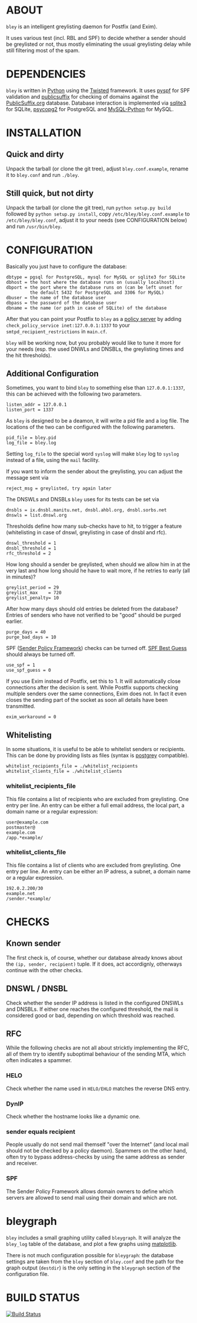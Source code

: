 <!-- 
i.. title: documentation
.. date: 
.. tags: 
.. link: 
.. description: 
.. type: text
-->

ABOUT
=====
`bley` is an intelligent greylisting daemon for Postfix (and Exim).

It uses various test (incl. RBL and SPF) to decide whether a sender
should be greylisted or not, thus mostly eliminating the usual
greylisting delay while still filtering most of the spam.

DEPENDENCIES
============
`bley` is written in [Python](http://python.org) using the
[Twisted](http://twistedmatrix.com/) framework. It uses
[pyspf](http://pypi.python.org/pypi/pyspf) for SPF validation and
[publicsuffix](https://pypi.python.org/pypi/publicsuffix) for checking
of domains against the [PublicSuffix.org](http://publicsuffix.org)
database. Database interaction is implemented via
[sqlite3](http://docs.python.org/2/library/sqlite3.html) for SQLite,
[psycopg2](http://initd.org/psycopg/) for PostgreSQL and
[MySQL-Python](http://mysql-python.sourceforge.net/) for MySQL.

INSTALLATION
============

Quick and dirty
---------------
Unpack the tarball (or clone the git tree), adjust `bley.conf.example`,
rename it to `bley.conf` and run `./bley`.

Still quick, but not dirty
--------------------------
Unpack the tarball (or clone the git tree), run `python setup.py build`
followed by `python setup.py install`, copy `/etc/bley/bley.conf.example`
to `/etc/bley/bley.conf`, adjust it to your needs (see CONFIGURATION below)
and run `/usr/bin/bley`.

CONFIGURATION
=============
Basically you just have to configure the database:

    dbtype = pgsql for PostgreSQL, mysql for MySQL or sqlite3 for SQLite
    dbhost = the host where the database runs on (usually localhost)
    dbport = the port where the database runs on (can be left unset for
             the default 5432 for PostgreSQL and 3306 for MySQL)
    dbuser = the name of the database user
    dbpass = the password of the database user
    dbname = the name (or path in case of SQLite) of the database

After that you can point your Postfix to `bley` as a 
[policy server](http://www.postfix.org/SMTPD_POLICY_README.html) by
adding `check_policy_service inet:127.0.0.1:1337` to your
`smtpd_recipient_restrictions` in `main.cf`.

`bley` will be working now, but you probably would like to tune it more
for your needs (esp. the used DNWLs and DNSBLs, the greylisting times
and the hit thresholds).

Additional Configuration
------------------------

Sometimes, you want to bind `bley` to something else than `127.0.0.1:1337`,
this can be achieved with the following two parameters.

    listen_addr = 127.0.0.1
    listen_port = 1337

As `bley` is designed to be a deamon, it will write a pid file and a log file.
The locations of the two can be configured with the following parameters.

    pid_file = bley.pid
    log_file = bley.log

Setting `log_file` to the special word `syslog` will make `bley` log to
`syslog` instead of a file, using the `mail` facility.

If you want to inform the sender about the greylisting, you can adjust
the message sent via

    reject_msg = greylisted, try again later

The DNSWLs and DNSBLs `bley` uses for its tests can be set via

    dnsbls = ix.dnsbl.manitu.net, dnsbl.ahbl.org, dnsbl.sorbs.net
    dnswls = list.dnswl.org

Thresholds define how many sub-checks have to hit, to trigger a feature
(whitelisting in case of dnswl, greylisting in case of dnsbl and rfc).

    dnswl_threshold = 1
    dnsbl_threshold = 1
    rfc_threshold = 2

How long should a sender be greylisted, when should we allow him in at
the very last and how long should he have to wait more, if he retries to
early (all in minutes)?

    greylist_period = 29
    greylist_max    = 720
    greylist_penalty= 10

After how many days should old entries be deleted from the database?
Entries of senders who have not verified to be "good" should be purged
earlier.

    purge_days = 40
    purge_bad_days = 10

SPF ([Sender Policy Framework](http://www.openspf.org)) checks can be turned
off. [SPF Best Guess](http://www.openspf.net/Best_Practices/No_Best_Guess)
should always be turned off.

    use_spf = 1
    use_spf_guess = 0

If you use Exim instead of Postfix, set this to 1. It will automatically
close connections after the decision is sent. While Postfix supports
checking multiple senders over the same connections, Exim does not. In fact
it even closes the sending part of the socket as soon all details have been
transmitted.

    exim_workaround = 0

Whitelisting
------------

In some situations, it is useful to be able to whitelist senders or recipients.
This can be done by providing lists as files (syntax is [postgrey](http://postgrey.schweikert.ch/) compatible).

    whitelist_recipients_file = ./whitelist_recipients
    whitelist_clients_file = ./whitelist_clients

### whitelist_recipients_file

This file contains a list of recipients who are excluded from greylisting.
One entry per line. An entry can be either a full email address, the local part,
a domain name or a regular expression:

    user@example.com
    postmaster@
    example.com
    /app.*example/

### whitelist_clients_file

This file contains a list of clients who are excluded from greylisting.
One entry per line. An entry can be either an IP adress, a subnet, a domain name
or a regular expression.

    192.0.2.200/30
    example.net
    /sender.*example/


CHECKS
======

Known sender
------------

The first check is, of course, whether our database already knows about the
`(ip, sender, recipient)` tuple. If it does, act accordignly, otherways
continue with the other checks.

DNSWL / DNSBL
-------------

Check whether the sender IP address is listed in the configured DNSWLs and
DNSBLs. If either one reaches the configured threshold, the mail is considered
good or bad, depending on which threshold was reached.

RFC
---

While the following checks are not all about stricktly implementing the RFC,
all of them try to identify suboptimal behaviour of the sending MTA, which
often indicates a spammer.

### HELO

Check whether the name used in `HELO/EHLO` matches the reverse DNS entry.

### DynIP

Check whether the hostname looks like a dynamic one.

### sender equals recipient

People usually do not send mail themself "over the Internet" (and local mail
should not be checked by a policy daemon). Spammers on the other hand, often
try to bypass address-checks by using the same address as sender and receiver.

### SPF

The Sender Policy Framework allows domain owners to define which servers are
allowed to send mail using their domain and which are not.

bleygraph
=========
`bley` includes a small graphing utility called `bleygraph`.
It will analyze the `bley_log` table of the database, and plot a few graphs
using [matplotlib](http://matplotlib.org/).

There is not much configuration possible for `bleygraph`: the database
settings are taken from the `bley` section of `bley.conf` and the path
for the graph output (`destdir`) is the only setting in the `bleygraph`
section of the configuration file.

BUILD STATUS
============
[![Build Status](https://travis-ci.org/evgeni/bley.png?branch=master)](https://travis-ci.org/evgeni/bley)
